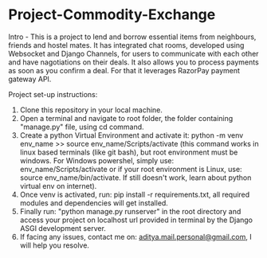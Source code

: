 # Project-Commodity-Exchange

Intro - This is a project to lend and borrow essential items from neighbours, friends and hostel mates. It has integrated chat rooms, developed using Websocket and Django Channels, for users to communicate with each other and have nagotiations on their deals. It also allows you to process payments as soon as you confirm a deal. For that it leverages RazorPay payment gateway API.

Project set-up instructions:
1. Clone this repository in your local machine.
2. Open a terminal and navigate to root folder, the folder containing "manage.py" file, using cd command.
3. Create a python Virtual Environment and activate it: python -m venv env_name >> source env_name/Scripts/activate (this command works in linux based terminals (like git bash), but root environment must be windows. For Windows powershel, simply use: env_name/Scripts/activate or if your root environment is Linux, use: source env_name/bin/activate. If still doesn't work, learn about python virtual env on internet).
4. Once venv is activated, run: pip install -r requirements.txt, all required modules and dependencies will get installed.
5. Finally run: "python manage.py runserver" in the root directory and access your project on localhost url provided in terminal by the Django ASGI development server.
6. If facing any issues, contact me on: aditya.mail.personal@gmail.com, I will help you resolve.


